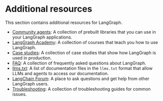 # Additional resources

This section contains additional resources for LangGraph.

- [Community agents](../agents/prebuilt.md): A collection of prebuilt libraries that you can use in your LangGraph applications.
- [LangGraph Academy](https://academy.langchain.com/courses/intro-to-langgraph): A collection of courses that teach you how to use LangGraph.
- [Case studies](../adopters.md): A collection of case studies that show how LangGraph is used in production.
- [FAQ](../concepts/faq.md): A collection of frequently asked questions about LangGraph.
- [llms.txt](../llms-txt-overview.md): A list of documentation files in the `llms.txt` format that allow LLMs and agents to access our documentation.
- [LangChain Forum](https://forum.langchain.com/): A place to ask questions and get help from other LangGraph users.
- [Troubleshooting](../troubleshooting/errors/index.md.md): A collection of troubleshooting guides for common issues.
